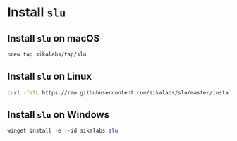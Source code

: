 # Install `slu`

## Install `slu` on macOS

```bash
brew tap sikalabs/tap/slu
```

## Install `slu` on Linux

```bash
curl -fsSL https://raw.githubusercontent.com/sikalabs/slu/master/install.sh | sh
```

## Install `slu` on Windows

```powershell
winget install -e --id sikalabs.slu
```
